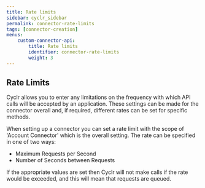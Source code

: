 ```yaml
---
title: Rate limits
sidebar: cyclr_sidebar
permalink: connector-rate-limits
tags: [connector-creation]
menus:
    custom-connector-api:
        title: Rate limits
        identifier: connector-rate-limits
        weight: 3
---
```


## Rate Limits

Cyclr allows you to enter any limitations on the frequency with which API calls will be accepted by an application.  These settings can be made for the connector overall and, if required, different rates can be set for specific methods.

When setting up a connector you can set a rate limit with the scope of 'Account Connector' which is the overall setting.  The rate can be specified in one of two ways:

* Maximum Requests per Second
* Number of Seconds between Requests

If the appropriate values are set then Cyclr will not make calls if the rate would be exceeded, and this will mean that requests are queued.
